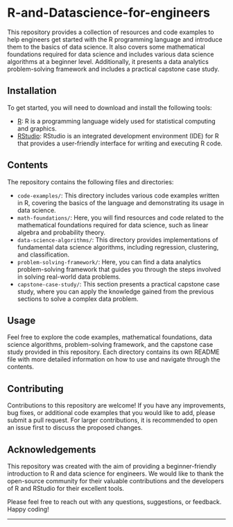 # R-and-Datascience-for-engineers

This repository provides a collection of resources and code examples to help engineers get started with the R programming language and introduce them to the basics of data science. It also covers some mathematical foundations required for data science and includes various data science algorithms at a beginner level. Additionally, it presents a data analytics problem-solving framework and includes a practical capstone case study.

## Installation

To get started, you will need to download and install the following tools:

- [R](https://mirror.niser.ac.in/cran/): R is a programming language widely used for statistical computing and graphics.
- [RStudio](https://posit.co/download/rstudio-desktop/): RStudio is an integrated development environment (IDE) for R that provides a user-friendly interface for writing and executing R code.

## Contents

The repository contains the following files and directories:

- `code-examples/`: This directory includes various code examples written in R, covering the basics of the language and demonstrating its usage in data science.
- `math-foundations/`: Here, you will find resources and code related to the mathematical foundations required for data science, such as linear algebra and probability theory.
- `data-science-algorithms/`: This directory provides implementations of fundamental data science algorithms, including regression, clustering, and classification.
- `problem-solving-framework/`: Here, you can find a data analytics problem-solving framework that guides you through the steps involved in solving real-world data problems.
- `capstone-case-study/`: This section presents a practical capstone case study, where you can apply the knowledge gained from the previous sections to solve a complex data problem.

## Usage

Feel free to explore the code examples, mathematical foundations, data science algorithms, problem-solving framework, and the capstone case study provided in this repository. Each directory contains its own README file with more detailed information on how to use and navigate through the contents.

## Contributing

Contributions to this repository are welcome! If you have any improvements, bug fixes, or additional code examples that you would like to add, please submit a pull request. For larger contributions, it is recommended to open an issue first to discuss the proposed changes.

## Acknowledgements

This repository was created with the aim of providing a beginner-friendly introduction to R and data science for engineers. We would like to thank the open-source community for their valuable contributions and the developers of R and RStudio for their excellent tools.

Please feel free to reach out with any questions, suggestions, or feedback. Happy coding!

---
